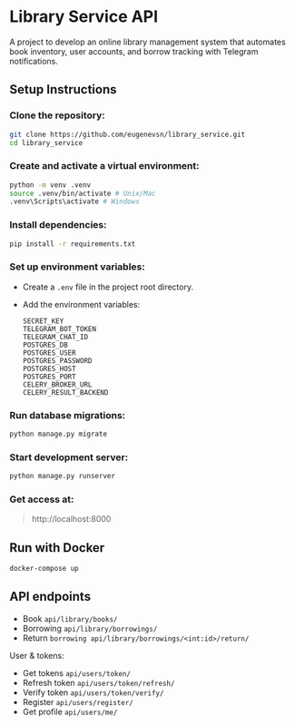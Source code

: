 # Library Service API

A project to develop an online library management system that automates book inventory, user accounts, and borrow tracking with Telegram notifications.
## Setup Instructions

### Clone the repository:
```bash
git clone https://github.com/eugenevsn/library_service.git
cd library_service
```
### Create and activate a virtual environment:
```bash
python -m venv .venv
source .venv/bin/activate # Unix/Mac
.venv\Scripts\activate # Windows
```
### Install dependencies:
```bash
pip install -r requirements.txt
```
### Set up environment variables:
* Create a `.env` file in the project root directory.
* Add the environment variables:

    `SECRET_KEY`<br>
    `TELEGRAM_BOT_TOKEN`<br>
    `TELEGRAM_CHAT_ID`<br>
    `POSTGRES_DB`<br>
    `POSTGRES_USER`<br>
    `POSTGRES_PASSWORD`<br>
    `POSTGRES_HOST`<br>
    `POSTGRES_PORT`<br>
    `CELERY_BROKER_URL`<br>
    `CELERY_RESULT_BACKEND`<br>

### Run database migrations:
```bash
python manage.py migrate
```
### Start development server:
```bash
python manage.py runserver
```
### Get access at: 
>http://localhost:8000

## Run with Docker
```bash
docker-compose up
```

## API endpoints
* Book `api/library/books/`
* Borrowing `api/library/borrowings/`
* Return `borrowing api/library/borrowings/<int:id>/return/`

User & tokens:

* Get tokens `api/users/token/`
* Refresh token `api/users/token/refresh/`
* Verify token `api/users/token/verify/`
* Register `api/users/register/`
* Get profile `api/users/me/`
